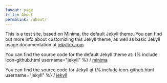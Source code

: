 ```yaml
---
layout: page
title: About
permalink: /about/
---
```


This is a test site, based on Minima, the default Jekyll theme. You can find out more info about customizing this Jekyll theme, as well as basic Jekyll usage documentation at [jekyllrb.com](http://jekyllrb.com/)

You can find the source code for the default Jekyll theme at:
{% include icon-github.html username="jekyll" %} /
[minima](https://github.com/jekyll/minima)

You can find the source code for Jekyll at
{% include icon-github.html username="jekyll" %} /
[jekyll](https://github.com/jekyll/jekyll)
